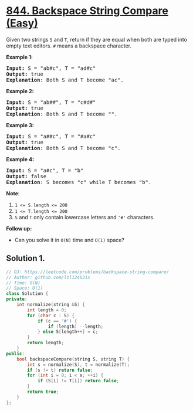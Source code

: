 # [844. Backspace String Compare (Easy)](https://leetcode.com/problems/backspace-string-compare/)

<p>Given two&nbsp;strings&nbsp;<code>S</code>&nbsp;and <code>T</code>,&nbsp;return if they are equal when both are typed into empty text editors. <code>#</code> means a backspace character.</p>

<div>
<p><strong>Example 1:</strong></p>

<pre><strong>Input: </strong>S = <span id="example-input-1-1">"ab#c"</span>, T = <span id="example-input-1-2">"ad#c"</span>
<strong>Output: </strong><span id="example-output-1">true
</span><span><strong>Explanation</strong>: Both S and T become "ac".</span>
</pre>

<div>
<p><strong>Example 2:</strong></p>

<pre><strong>Input: </strong>S = <span id="example-input-2-1">"ab##"</span>, T = <span id="example-input-2-2">"c#d#"</span>
<strong>Output: </strong><span id="example-output-2">true
</span><span><strong>Explanation</strong>: Both S and T become "".</span>
</pre>

<div>
<p><strong>Example 3:</strong></p>

<pre><strong>Input: </strong>S = <span id="example-input-3-1">"a##c"</span>, T = <span id="example-input-3-2">"#a#c"</span>
<strong>Output: </strong><span id="example-output-3">true
</span><span><strong>Explanation</strong>: Both S and T become "c".</span>
</pre>

<div>
<p><strong>Example 4:</strong></p>

<pre><strong>Input: </strong>S = <span id="example-input-4-1">"a#c"</span>, T = <span id="example-input-4-2">"b"</span>
<strong>Output: </strong><span id="example-output-4">false
</span><span><strong>Explanation</strong>: S becomes "c" while T becomes "b".</span>
</pre>

<p><span><strong>Note</strong>:</span></p>

<ol>
	<li><code><span>1 &lt;= S.length &lt;= 200</span></code></li>
	<li><code><span>1 &lt;= T.length &lt;= 200</span></code></li>
	<li><span><code>S</code>&nbsp;and <code>T</code> only contain&nbsp;lowercase letters and <code>'#'</code> characters.</span></li>
</ol>

<p><strong>Follow up:</strong></p>

<ul>
	<li>Can you solve it in <code>O(N)</code> time and <code>O(1)</code> space?</li>
</ul>
</div>
</div>
</div>
</div>


## Solution 1.

```cpp
// OJ: https://leetcode.com/problems/backspace-string-compare/
// Author: github.com/lzl124631x
// Time: O(N)
// Space: O(1)
class Solution {
private:
    int normalize(string &S) {
        int length = 0;
        for (char c : S) {
            if (c == '#') {
                if (length) --length;
            } else S[length++] = c;
        }
        return length;
    }
public:
    bool backspaceCompare(string S, string T) {
        int s = normalize(S), t = normalize(T);
        if (s != t) return false;
        for (int i = 0; i < s; ++i) {
            if (S[i] != T[i]) return false;
        }
        return true;
    }
};
```